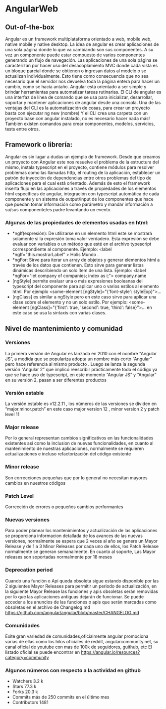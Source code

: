 # AngularWeb
## Out-of-the-box
Angular es un framework multiplataforma orientado a web, mobile web, native mobile y native desktop. La idea de angular es crear aplicaciones de una sola página donde lo que va cambiando son sus componentes. A su vez un componente puede estar compuesto de varios componentes generando un flujo de navegación.
Las aplicaciones de una sola página se caracterizan por hacer uso del desacoplamiento MVC donde cada vista es un bloque parcial donde se obtienen o ingresan datos al modelo o se actualizan individualmente. Esto tiene como consecuencia que no sea necesario que el servidor nos devuelva toda la página entera para hacer un cambio, como se hacía antaño.
Angular está orientado a ser simple y brindar herramientas para automatizar tareas rutinarias.
El CLI de angular es una interfaz de línea de comando que se usa para inicializar, desarrollar, soportar y mantener aplicaciones de angular desde una consola.
Una de las ventajas del CLI es la automatización de cosas, para crear un proyecto basta con ejecutar
ng new (nombre)
Y el CLI crea una carpeta con un proyecto base con angular instalado, no es necesario hacer nada más! También existen comandos para crear componentes, modelos, servicios, tests entre otros.



## Framework o librería:
Angular es sin lugar a dudas un ejemplo de framework. Desde que creamos un proyecto con Angular este nos resuelve el problema de la estructura del mismo, instala typescript en el proyecto, contiene módulos para resolver problemas como las llamadas http, el routing de la aplicación, establecer un patrón de inyección de dependencias entre otros problemas del tipo de aplicaciones para el cual está orientado. 
Además de esto el framework inserta flujo en las aplicaciones a través de propiedades de los elementos html específicas de angular, integración con typescript automática de cada componente y un sistema de output/input de los componentes que hace que puedan tomar información como parámetro y mandar información a su/sus componente/es padre levantando un evento. 
### Algunas de las propiedades de elementos usadas en html:
- *ngIf(expresión): De utilizarse en un elemento html este se mostrará solamente si la expresión toma valor verdadero. Esta expresión se debe evaluar con variables o un método que esté en el archivo typescript correspondiente al componente. Ejemplo: <label *ngIf=”this.mostrarLabel” > Holis Mundo </label>.
- *ngFor: Sirve para iterar un array de objetos y generar elementos html a través de los datos que contienen. Esto sirve para generar listas dinámicas describiendo un solo ítem de una lista. Ejemplo: <label *ngFor="let company of companies; index as i;"> company.name </label>
- [ngStyle] permite evaluar una o más expresiones booleanas del typescript del componente para aplicar uno o varios estilos al elemento html. Por ejemplo <some-element [ngStyle]="{'font-style': styleExp}">...</some-element>
- [ngClass] es similar a ngStyle pero en este caso sirve para aplicar una clase sobre el elemento y no un solo estilo. Por ejemplo: <some-element [ngClass]="{'first': true, 'second': true, 'third': false}">...</some-element> en este caso se usa la sintaxis  con varias clases.


## Nivel de mantenimiento y comunidad
### Versiones 
La primera versión de Angular es lanzada en 2010 con el nombre “Angular JS”, a medida que se populariza adopta un nombre más corto “Angular” pero hace referencia al mismo producto . Luego se lanza la segunda versión “Angular 2” que implicó reescribir prácticamente todo el código ya que se hace uso de typescript, en este momento “Angular JS” y “Angular” en su versión 2, pasan a ser diferentes productos     

### Versión estable
La versión estable es v12.2.11 , los números de las versiones se dividen en “major.minor.patch” en este caso major version 12 , minor version 2 y patch level 11

### Major release  
Por lo general representan cambios significativos en las funcionalidades existentes asi como la inclusion de nuevas funcionalidades, en cuanto al mantenimiento de nuestras aplicaciones, normalmente se requieren actualizaciones e incluso refactorización del código existente 

### Minor release 
Son correcciones pequeñas que por lo general no necesitan mayores cambios en nuestros códigos

### Patch Level
Corrección de errores o pequeños cambios performantes

### Nuevas versiones
Para poder planear los mantenimientos y actualización de las aplicaciones se proporciona informacion detallada de los avances de las nuevas versiones, normalmente se espera que 2 veces al año se genere un Mayor Release y de 1 a 3 Minor Releases por cada uno de ellos, los Patch Release normalmente se generan semanalmente. 
En cuanto al soporte, Las Mayor releases son soportadas normalmente por 18 meses 

### Deprecation period
Cuando una función o Api queda obsoleta sigue estando disponible por las 2 siguientes Mayor Releases para permitir un periodo de actualización, en la siguiente Mayor Release las funciones y apis obsoletas serán removidas por lo que las aplicaciones antiguas dejarán de funcionar. Se puede acceder a los anuncios de las funciones o apis que serán marcadas como obsoletas en el archivo de Changelog.md https://github.com/angular/angular/blob/master/CHANGELOG.md

### Comunidades
Exite gran variedad de comunidades,oficialmente angular promociona varias de ellas como los hilos oficiales de reddit, angularcommunity.net, su canal oficial de youtube con mas de 100k de seguidores, guithub, etc 
El listado oficial se puede encontrar en https://angular.io/resources?category=community

### Algunos números con respecto a la actividad en github
* Watchers 3.2 k
* Stars 77.3 k
* Forks 20.3 k
* Commits más de 250 commits en el último mes 
* Contributors 1481
